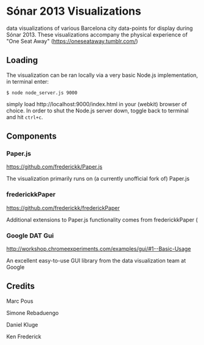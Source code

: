 Sónar 2013 Visualizations
=========================

data visualizations of various Barcelona city data-points for display during Sónar 2013. These visualizations accompany the physical experience of "One Seat Away" (https://oneseataway.tumblr.com/)


Loading
---------

The visualization can be ran locally via a very basic Node.js implementation, in terminal enter:

```
$ node node_server.js 9000
```

simply load http://localhost:9000/index.html in your (webkit) browser of choice. In order to shut the Node.js server down, toggle back to terminal and hit ```ctrl+c```.


Components
---------

### Paper.js

https://github.com/frederickk/Paper.js

The visualization primarily runs on (a currently unofficial fork of) Paper.js 


### frederickkPaper

https://github.com/frederickk/frederickPaper

Additional extensions to Paper.js functionality comes from frederickkPaper (


### Google DAT Gui

http://workshop.chromeexperiments.com/examples/gui/#1--Basic-Usage

An excellent easy-to-use GUI library from the data visualization team at Google



Credits
---------

Marc Pous

Simone Rebaduengo

Daniel Kluge

Ken Frederick

